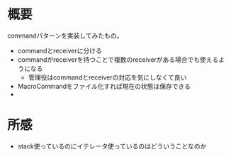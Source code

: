 # 概要

commandパターンを実装してみたもの。

* commandとreceiverに分ける
* commandがreceiverを持つことで複数のreceiverがある場合でも使えるようになる
  * 管理役はcommandとreceiverの対応を気にしなくて良い
* MacroCommandをファイル化すれば現在の状態は保存できる
* 


# 所感

* stack使っているのにイテレータ使っているのはどういうことなのか